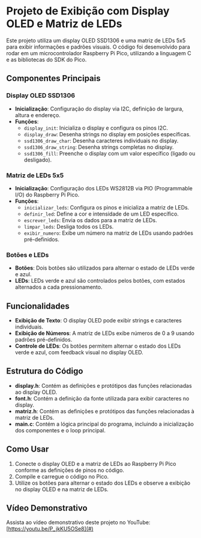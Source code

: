 # Projeto de Exibição com Display OLED e Matriz de LEDs

Este projeto utiliza um display OLED SSD1306 e uma matriz de LEDs 5x5 para exibir informações e padrões visuais. O código foi desenvolvido para rodar em um microcontrolador Raspberry Pi Pico, utilizando a linguagem C e as bibliotecas do SDK do Pico.

## Componentes Principais

### Display OLED SSD1306
- **Inicialização**: Configuração do display via I2C, definição de largura, altura e endereço.
- **Funções**:
  - `display_init`: Inicializa o display e configura os pinos I2C.
  - `display_draw`: Desenha strings no display em posições específicas.
  - `ssd1306_draw_char`: Desenha caracteres individuais no display.
  - `ssd1306_draw_string`: Desenha strings completas no display.
  - `ssd1306_fill`: Preenche o display com um valor específico (ligado ou desligado).

### Matriz de LEDs 5x5
- **Inicialização**: Configuração dos LEDs WS2812B via PIO (Programmable I/O) do Raspberry Pi Pico.
- **Funções**:
  - `inicializar_leds`: Configura os pinos e inicializa a matriz de LEDs.
  - `definir_led`: Define a cor e intensidade de um LED específico.
  - `escrever_leds`: Envia os dados para a matriz de LEDs.
  - `limpar_leds`: Desliga todos os LEDs.
  - `exibir_numero`: Exibe um número na matriz de LEDs usando padrões pré-definidos.

### Botões e LEDs
- **Botões**: Dois botões são utilizados para alternar o estado de LEDs verde e azul.
- **LEDs**: LEDs verde e azul são controlados pelos botões, com estados alternados a cada pressionamento.

## Funcionalidades
- **Exibição de Texto**: O display OLED pode exibir strings e caracteres individuais.
- **Exibição de Números**: A matriz de LEDs exibe números de 0 a 9 usando padrões pré-definidos.
- **Controle de LEDs**: Os botões permitem alternar o estado dos LEDs verde e azul, com feedback visual no display OLED.

## Estrutura do Código
- **display.h**: Contém as definições e protótipos das funções relacionadas ao display OLED.
- **font.h**: Contém a definição da fonte utilizada para exibir caracteres no display.
- **matriz.h**: Contém as definições e protótipos das funções relacionadas à matriz de LEDs.
- **main.c**: Contém a lógica principal do programa, incluindo a inicialização dos componentes e o loop principal.

## Como Usar
1. Conecte o display OLED e a matriz de LEDs ao Raspberry Pi Pico conforme as definições de pinos no código.
2. Compile e carregue o código no Pico.
3. Utilize os botões para alternar o estado dos LEDs e observe a exibição no display OLED e na matriz de LEDs.

## Vídeo Demonstrativo
Assista ao vídeo demonstrativo deste projeto no YouTube: [https://youtu.be/P_jkKU5OSe8](#)
